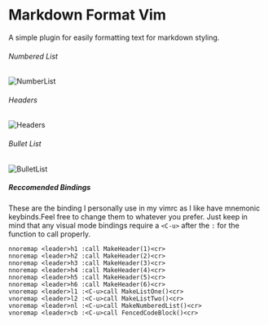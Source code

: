 Markdown Format Vim
===================

A simple plugin for easily formatting text for markdown styling.

###### Numbered List
![NumberList](http://i.imgur.com/j7gIoUe.gif)

###### Headers
![Headers](http://i.imgur.com/oF4Fadj.gif)

###### Bullet List
![BulletList](http://i.imgur.com/dVbJF9u.gif)


##### Reccomended Bindings
These are the binding I personally use in my vimrc as I like have mnemonic keybinds.Feel free to change them to whatever you prefer. Just keep in mind that any visual mode bindings require a `<C-u>` after the `:` for the function to call properly.

``` vim
nnoremap <leader>h1 :call MakeHeader(1)<cr>
nnoremap <leader>h2 :call MakeHeader(2)<cr>
nnoremap <leader>h3 :call MakeHeader(3)<cr>
nnoremap <leader>h4 :call MakeHeader(4)<cr>
nnoremap <leader>h5 :call MakeHeader(5)<cr>
nnoremap <leader>h6 :call MakeHeader(6)<cr>
vnoremap <leader>l1 :<C-u>call MakeListOne()<cr>
vnoremap <leader>l2 :<C-u>call MakeListTwo()<cr>
vnoremap <leader>nl :<C-u>call MakeNumberedList()<cr>
vnoremap <leader>cb :<C-u>call FencedCodeBlock()<cr>
```

